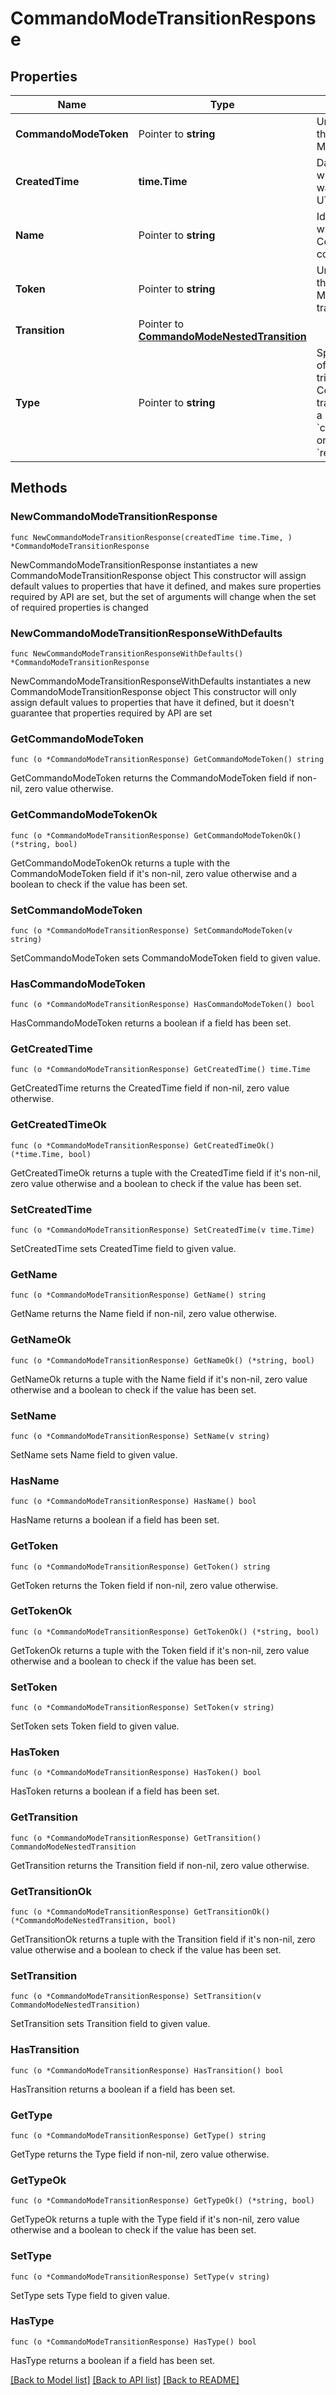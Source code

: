 # CommandoModeTransitionResponse

## Properties

Name | Type | Description | Notes
------------ | ------------- | ------------- | -------------
**CommandoModeToken** | Pointer to **string** | Unique identifier of the Commando Mode control set. | [optional] 
**CreatedTime** | **time.Time** | Date and time when the resource was created, in UTC. | 
**Name** | Pointer to **string** | Identifies the user who changed the Commando Mode control set&#39;s state. | [optional] 
**Token** | Pointer to **string** | Unique identifier of the Command Mode control set transition object. | [optional] 
**Transition** | Pointer to [**CommandoModeNestedTransition**](CommandoModeNestedTransition.md) |  | [optional] 
**Type** | Pointer to **string** | Specifies the type of event that triggered the Commando Mode transition, such as a &#x60;connection_error&#x60; or &#x60;response_timeout&#x60;. | [optional] 

## Methods

### NewCommandoModeTransitionResponse

`func NewCommandoModeTransitionResponse(createdTime time.Time, ) *CommandoModeTransitionResponse`

NewCommandoModeTransitionResponse instantiates a new CommandoModeTransitionResponse object
This constructor will assign default values to properties that have it defined,
and makes sure properties required by API are set, but the set of arguments
will change when the set of required properties is changed

### NewCommandoModeTransitionResponseWithDefaults

`func NewCommandoModeTransitionResponseWithDefaults() *CommandoModeTransitionResponse`

NewCommandoModeTransitionResponseWithDefaults instantiates a new CommandoModeTransitionResponse object
This constructor will only assign default values to properties that have it defined,
but it doesn't guarantee that properties required by API are set

### GetCommandoModeToken

`func (o *CommandoModeTransitionResponse) GetCommandoModeToken() string`

GetCommandoModeToken returns the CommandoModeToken field if non-nil, zero value otherwise.

### GetCommandoModeTokenOk

`func (o *CommandoModeTransitionResponse) GetCommandoModeTokenOk() (*string, bool)`

GetCommandoModeTokenOk returns a tuple with the CommandoModeToken field if it's non-nil, zero value otherwise
and a boolean to check if the value has been set.

### SetCommandoModeToken

`func (o *CommandoModeTransitionResponse) SetCommandoModeToken(v string)`

SetCommandoModeToken sets CommandoModeToken field to given value.

### HasCommandoModeToken

`func (o *CommandoModeTransitionResponse) HasCommandoModeToken() bool`

HasCommandoModeToken returns a boolean if a field has been set.

### GetCreatedTime

`func (o *CommandoModeTransitionResponse) GetCreatedTime() time.Time`

GetCreatedTime returns the CreatedTime field if non-nil, zero value otherwise.

### GetCreatedTimeOk

`func (o *CommandoModeTransitionResponse) GetCreatedTimeOk() (*time.Time, bool)`

GetCreatedTimeOk returns a tuple with the CreatedTime field if it's non-nil, zero value otherwise
and a boolean to check if the value has been set.

### SetCreatedTime

`func (o *CommandoModeTransitionResponse) SetCreatedTime(v time.Time)`

SetCreatedTime sets CreatedTime field to given value.


### GetName

`func (o *CommandoModeTransitionResponse) GetName() string`

GetName returns the Name field if non-nil, zero value otherwise.

### GetNameOk

`func (o *CommandoModeTransitionResponse) GetNameOk() (*string, bool)`

GetNameOk returns a tuple with the Name field if it's non-nil, zero value otherwise
and a boolean to check if the value has been set.

### SetName

`func (o *CommandoModeTransitionResponse) SetName(v string)`

SetName sets Name field to given value.

### HasName

`func (o *CommandoModeTransitionResponse) HasName() bool`

HasName returns a boolean if a field has been set.

### GetToken

`func (o *CommandoModeTransitionResponse) GetToken() string`

GetToken returns the Token field if non-nil, zero value otherwise.

### GetTokenOk

`func (o *CommandoModeTransitionResponse) GetTokenOk() (*string, bool)`

GetTokenOk returns a tuple with the Token field if it's non-nil, zero value otherwise
and a boolean to check if the value has been set.

### SetToken

`func (o *CommandoModeTransitionResponse) SetToken(v string)`

SetToken sets Token field to given value.

### HasToken

`func (o *CommandoModeTransitionResponse) HasToken() bool`

HasToken returns a boolean if a field has been set.

### GetTransition

`func (o *CommandoModeTransitionResponse) GetTransition() CommandoModeNestedTransition`

GetTransition returns the Transition field if non-nil, zero value otherwise.

### GetTransitionOk

`func (o *CommandoModeTransitionResponse) GetTransitionOk() (*CommandoModeNestedTransition, bool)`

GetTransitionOk returns a tuple with the Transition field if it's non-nil, zero value otherwise
and a boolean to check if the value has been set.

### SetTransition

`func (o *CommandoModeTransitionResponse) SetTransition(v CommandoModeNestedTransition)`

SetTransition sets Transition field to given value.

### HasTransition

`func (o *CommandoModeTransitionResponse) HasTransition() bool`

HasTransition returns a boolean if a field has been set.

### GetType

`func (o *CommandoModeTransitionResponse) GetType() string`

GetType returns the Type field if non-nil, zero value otherwise.

### GetTypeOk

`func (o *CommandoModeTransitionResponse) GetTypeOk() (*string, bool)`

GetTypeOk returns a tuple with the Type field if it's non-nil, zero value otherwise
and a boolean to check if the value has been set.

### SetType

`func (o *CommandoModeTransitionResponse) SetType(v string)`

SetType sets Type field to given value.

### HasType

`func (o *CommandoModeTransitionResponse) HasType() bool`

HasType returns a boolean if a field has been set.


[[Back to Model list]](../README.md#documentation-for-models) [[Back to API list]](../README.md#documentation-for-api-endpoints) [[Back to README]](../README.md)


